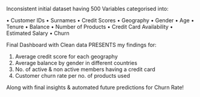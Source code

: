 Inconsistent initial dataset having 500 Variables categorised into:

• Customer IDs 
• Surnames
• Credit Scores
• Geography
• Gender
• Age
• Tenure
• Balance
• Number of Products
• Credit Card Availability
• Estimated Salary 
• Churn

Final Dashboard with Clean data PRESENTS my findings for:

1. Average credit score for each geography 
2. Average balance by gender in different countries
3. No. of active & non active members having a credit card
4. Customer churn rate per no. of products used

Along with final insights & automated future predictions for Churn Rate!
